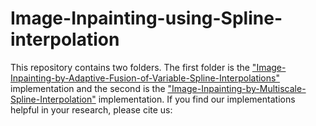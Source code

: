 # Image-Inpainting-using-Spline-interpolation
 
This repository contains two folders. The first folder is the ["Image-Inpainting-by-Adaptive-Fusion-of-Variable-Spline-Interpolations"](https://arxiv.org/abs/1911.00825) implementation and the second is the ["Image-Inpainting-by-Multiscale-Spline-Interpolation"](https://arxiv.org/abs/2001.03270) implementation.
If you find our implementations helpful in your research, please cite us:
